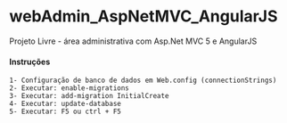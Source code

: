 # webAdmin_AspNetMVC_AngularJS

Projeto Livre - área administrativa com Asp.Net MVC 5 e AngularJS

#### Instruções
    1- Configuração de banco de dados em Web.config (connectionStrings)
    2- Executar: enable-migrations
    3- Executar: add-migration InitialCreate
    4- Executar: update-database
    5- Executar: F5 ou ctrl + F5
